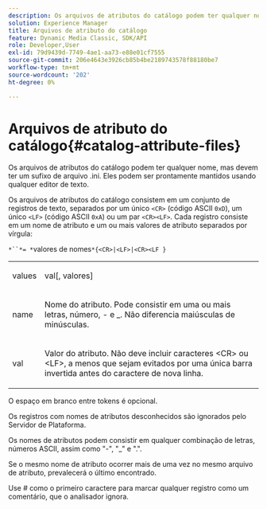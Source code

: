 ```yaml
---
description: Os arquivos de atributos do catálogo podem ter qualquer nome, mas devem ter um sufixo de arquivo .ini. Eles podem ser prontamente mantidos usando qualquer editor de texto.
solution: Experience Manager
title: Arquivos de atributo do catálogo
feature: Dynamic Media Classic, SDK/API
role: Developer,User
exl-id: 79d9439d-7749-4ae1-aa73-e88e01cf7555
source-git-commit: 206e4643e3926cb85b4be2189743578f88180be7
workflow-type: tm+mt
source-wordcount: '202'
ht-degree: 0%

---
```


# Arquivos de atributo do catálogo{#catalog-attribute-files}

Os arquivos de atributos do catálogo podem ter qualquer nome, mas devem ter um sufixo de arquivo .ini. Eles podem ser prontamente mantidos usando qualquer editor de texto.

Os arquivos de atributos do catálogo consistem em um conjunto de registros de texto, separados por um único `<CR>` (código ASCII `0xD`), um único `<LF>` (código ASCII `0xA`) ou um par `<CR><LF>`. Cada registro consiste em um nome de atributo e um ou mais valores de atributo separados por vírgula:

`*``*= *`valores de nomes`*{<CR>|<LF>|<CR><LF }`

<table id="simpletable_0F879121670046AE9414298725961303"> 
 <tr class="strow"> 
  <td class="stentry"> <p><span class="varname"> values</span> </p> </td> 
  <td class="stentry"> <p><span class="codeph"> <span class="varname"> val</span>[,<span class="varname"> valores</span>]</span> </p> </td> 
 </tr> 
 <tr class="strow"> 
  <td class="stentry"> <p><span class="varname"> name</span> </p> </td> 
  <td class="stentry"> <p>Nome do atributo. Pode consistir em uma ou mais letras, número, - e _. Não diferencia maiúsculas de minúsculas. </p></td> 
 </tr> 
 <tr class="strow"> 
  <td class="stentry"> <p><span class="varname"> val</span> </p></td> 
  <td class="stentry"> <p>Valor do atributo. Não deve incluir caracteres <span class="codeph"> &lt;CR&gt;</span> ou <span class="codeph"> &lt;LF&gt;</span>, a menos que sejam evitados por uma única barra invertida antes do caractere de nova linha. </p></td> 
 </tr> 
</table>

O espaço em branco entre tokens é opcional.

Os registros com nomes de atributos desconhecidos são ignorados pelo Servidor de Plataforma.

Os nomes de atributos podem consistir em qualquer combinação de letras, números ASCII, assim como &quot;-&quot;, &quot;_&quot; e &quot;.&quot;.

Se o mesmo nome de atributo ocorrer mais de uma vez no mesmo arquivo de atributo, prevalecerá o último encontrado.

Use # como o primeiro caractere para marcar qualquer registro como um comentário, que o analisador ignora.
